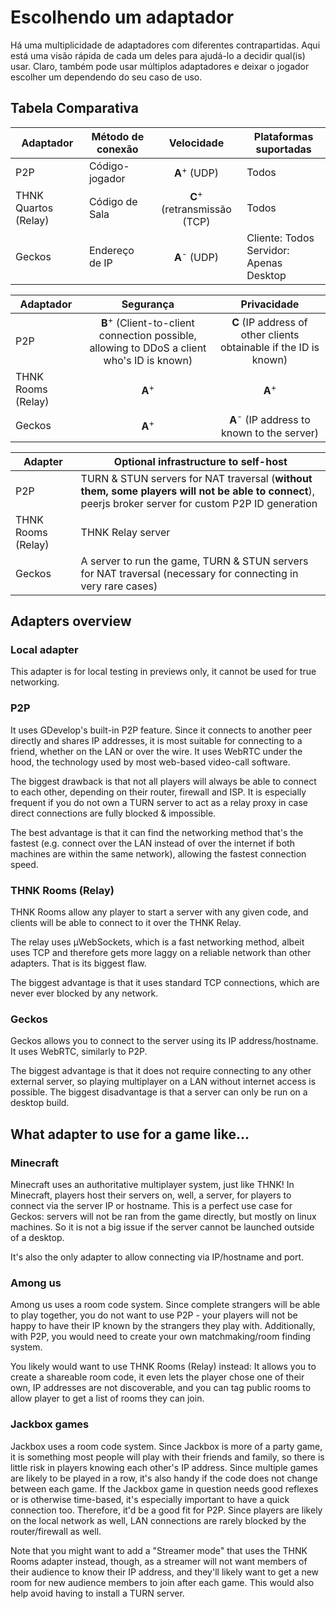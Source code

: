 # Escolhendo um adaptador

Há uma multiplicidade de adaptadores com diferentes contrapartidas. Aqui está uma visão rápida de cada um deles para ajudá-lo a decidir qual(is) usar. Claro, também pode usar múltiplos adaptadores e deixar o jogador escolher um dependendo do seu caso de uso.

## Tabela Comparativa

| Adaptador            | Método de conexão |               Velocidade               | Plataformas suportadas                             |
| -------------------- | ----------------- |:--------------------------------------:| -------------------------------------------------- |
| P2P                  | Código-jogador    |        **A**<sup>+</sup> (UDP)         | Todos                                              |
| THNK Quartos (Relay) | Código de Sala    | **C**<sup>+</sup> (retransmissão (TCP) | Todos                                              |
| Geckos               | Endereço de IP    |        **A**<sup>-</sup> (UDP)         | Cliente: Todos <br/>Servidor: Apenas Desktop |

| Adaptador          |                                               Segurança                                               |                            Privacidade                            |
| ------------------ |:-----------------------------------------------------------------------------------------------------:|:-----------------------------------------------------------------:|
| P2P                | **B**<sup>+</sup> (Client-to-client connection possible, allowing to DDoS a client who's ID is known) | **C** (IP address of other clients obtainable if the ID is known) |
| THNK Rooms (Relay) |                                           **A**<sup>+</sup>                                           |                         **A**<sup>+</sup>                         |
| Geckos             |                                           **A**<sup>+</sup>                                           |       **A**<sup>-</sup> (IP address to known to the server)       |

| Adapter            | Optional infrastructure to self-host                                                                                                                  |
| ------------------ | ----------------------------------------------------------------------------------------------------------------------------------------------------- |
| P2P                | TURN & STUN servers for NAT traversal (**without them, some players will not be able to connect**), peerjs broker server for custom P2P ID generation |
| THNK Rooms (Relay) | THNK Relay server                                                                                                                                     |
| Geckos             | A server to run the game, TURN & STUN servers for NAT traversal (necessary for connecting in very rare cases)                                         |

## Adapters overview

### Local adapter

This adapter is for local testing in previews only, it cannot be used for true networking.

### P2P

It uses GDevelop's built-in P2P feature. Since it connects to another peer directly and shares IP addresses, it is most suitable for connecting to a friend, whether on the LAN or over the wire. It uses WebRTC under the hood, the technology used by most web-based video-call software.

The biggest drawback is that not all players will always be able to connect to each other, depending on their router, firewall and ISP. It is especially frequent if you do not own a TURN server to act as a relay proxy in case direct connections are fully blocked & impossible.

The best advantage is that it can find the networking method that's the fastest (e.g. connect over the LAN instead of over the internet if both machines are within the same network), allowing the fastest connection speed.

### THNK Rooms (Relay)

THNK Rooms allow any player to start a server with any given code, and clients will be able to connect to it over the THNK Relay.

The relay uses µWebSockets, which is a fast networking method, albeit uses TCP and therefore gets more laggy on a reliable network than other adapters. That is its biggest flaw.

The biggest advantage is that it uses standard TCP connections, which are never ever blocked by any network.

### Geckos

Geckos allows you to connect to the server using its IP address/hostname. It uses WebRTC, similarly to P2P.

The biggest advantage is that it does not require connecting to any other external server, so playing multiplayer on a LAN without internet access is possible. The biggest disadvantage is that a server can only be run on a desktop build.

## What adapter to use for a game like...

### Minecraft

Minecraft uses an authoritative multiplayer system, just like THNK! In Minecraft, players host their servers on, well, a server, for players to connect via the server IP or hostname. This is a perfect use case for Geckos: servers will not be ran from the game directly, but mostly on linux machines. So it is not a big issue if the server cannot be launched outside of a desktop.

It's also the only adapter to allow connecting via IP/hostname and port.

### Among us

Among us uses a room code system. Since complete strangers will be able to play together, you do not want to use P2P - your players will not be happy to have their IP known by the strangers they play with. Additionally, with P2P, you would need to create your own matchmaking/room finding system.

You likely would want to use THNK Rooms (Relay) instead: It allows you to create a shareable room code, it even lets the player chose one of their own, IP addresses are not discoverable, and you can tag public rooms to allow player to get a list of rooms they can join.

### Jackbox games

Jackbox uses a room code system. Since Jackbox is more of a party game, it is something most people will play with their friends and family, so there is little risk in players knowing each other's IP address. Since multiple games are likely to be played in a row, it's also handy if the code does not change between each game. If the Jackbox game in question needs good reflexes or is otherwise time-based, it's especially important to have a quick connection too. Therefore, it'd be a good fit for P2P. Since players are likely on the local network as well, LAN connections are rarely blocked by the router/firewall as well.

Note that you might want to add a "Streamer mode" that uses the THNK Rooms adapter instead, though, as a streamer will not want members of their audience to know their IP address, and they'll likely want to get a new room for new audience members to join after each game. This would also help avoid having to install a TURN server.
